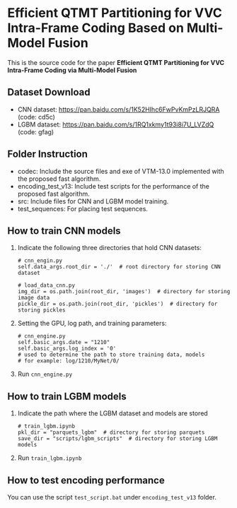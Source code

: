 # Efficient QTMT Partitioning for VVC Intra-Frame Coding Based on Multi-Model Fusion

This is the source code for the paper **Efficient QTMT Partitioning for VVC Intra-Frame Coding via Multi-Model Fusion**

## Dataset Download
* CNN dataset: https://pan.baidu.com/s/1K52HIhc6FwPvKmPzLRJQRA (code: cd5c)
* LGBM dataset: https://pan.baidu.com/s/1RQ1xkmy1t93i8i7U_LVZdQ (code: gfag)

## Folder Instruction
* codec: Include the source files and exe of VTM-13.0 implemented with the proposed fast algorithm.
* encoding_test_v13: Include test scripts for the performance of the proposed fast algorithm.
* src: Include files for CNN and LGBM model training.
* test_sequences: For placing test sequences.

## How to train CNN models
1. Indicate the following three directories that hold CNN datasets:  
    ```
    # cnn_engin.py
    self.data_args.root_dir = './'  # root directory for storing CNN dataset

    # load_data_cnn.py
    img_dir = os.path.join(root_dir, 'images')  # directory for storing image data
    pickle_dir = os.path.join(root_dir, 'pickles')  # directory for storing pickles 
    ```
2. Setting the GPU, log path, and training parameters:  
    ```
    # cnn_engine.py
    self.basic_args.date = "1210" 
    self.basic_args.log_index = '0'  
    # used to determine the path to store training data, models
    # for example: log/1210/MyNet/0/
    ```
3. Run `cnn_engine.py`

## How to train LGBM models
1. Indicate the path where the LGBM dataset and models are stored
    ```
    # train_lgbm.ipynb
    pkl_dir = "parquets_lgbm"  # directory for storing parquets
    save_dir = "scripts/lgbm_scripts"  # directory for storing LGBM models
    ```
2. Run `train_lgbm.ipynb`

## How to test encoding performance
You can use the script ``test_script.bat`` under ``encoding_test_v13`` folder.
